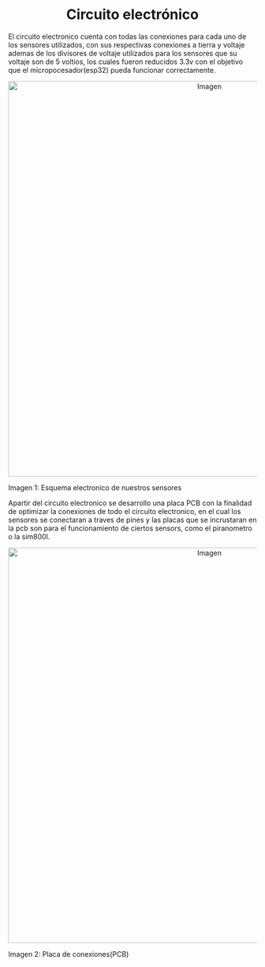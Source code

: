 <p align="left">
  <h1 align="center">Circuito electrónico</h1>
</p>

El circuito electronico cuenta con todas las conexiones para cada uno de los sensores utilizados, con sus respectivas conexiones a tierra y voltaje ademas de los divisores de voltaje utilizados para los sensores que su voltaje son de 5 voltios, los cuales fueron reducidos 3.3v con el objetivo que el micropocesador(esp32) pueda funcionar correctamente.

<div style="text-align:center;">
    <img src="https://github.com/user-attachments/assets/57024833-3ba2-4419-880d-a8e686643698" alt="Imagen" width="800px">
</div>

Imagen 1: Esquema electronico de nuestros sensores

Apartir del circuito electronico se desarrollo una placa PCB con la finalidad de optimizar la conexiones de todo el circuito electronico, en el cual los sensores se conectaran a traves de pines y las placas que se incrustaran en la pcb son para el funcionamiento de ciertos sensors, como el piranometro o la sim800l.

<div style="text-align:center;">
    <img src="https://github.com/user-attachments/assets/f4fac341-024f-4bb2-a020-1d15e98ba24f" alt="Imagen" width="800px">
</div>

Imagen 2: Placa de conexiones(PCB)

